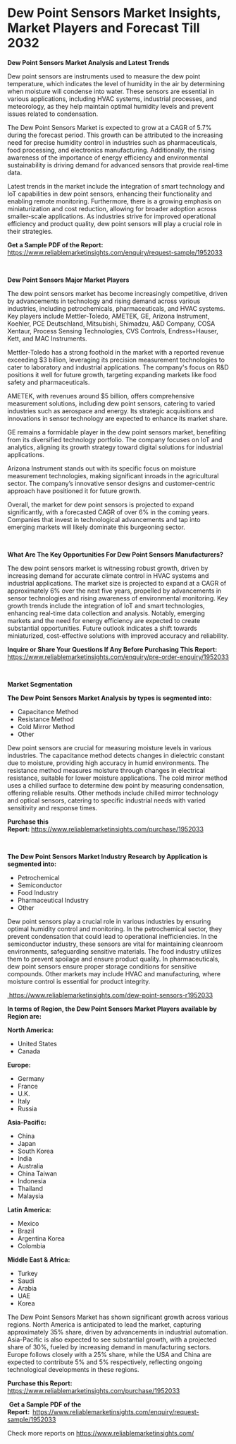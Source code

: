 <p><h1>Dew Point Sensors Market Insights, Market Players and Forecast Till 2032</h1></p><p><strong>Dew Point Sensors Market Analysis and Latest Trends</strong></p>
<p><p>Dew point sensors are instruments used to measure the dew point temperature, which indicates the level of humidity in the air by determining when moisture will condense into water. These sensors are essential in various applications, including HVAC systems, industrial processes, and meteorology, as they help maintain optimal humidity levels and prevent issues related to condensation.</p><p>The Dew Point Sensors Market is expected to grow at a CAGR of 5.7% during the forecast period. This growth can be attributed to the increasing need for precise humidity control in industries such as pharmaceuticals, food processing, and electronics manufacturing. Additionally, the rising awareness of the importance of energy efficiency and environmental sustainability is driving demand for advanced sensors that provide real-time data.</p><p>Latest trends in the market include the integration of smart technology and IoT capabilities in dew point sensors, enhancing their functionality and enabling remote monitoring. Furthermore, there is a growing emphasis on miniaturization and cost reduction, allowing for broader adoption across smaller-scale applications. As industries strive for improved operational efficiency and product quality, dew point sensors will play a crucial role in their strategies.</p></p>
<p><strong>Get a Sample PDF of the Report:&nbsp;</strong> <a href="https://www.reliablemarketinsights.com/enquiry/request-sample/1952033?utm_campaign=2632&utm_medium=2&utm_source=Github&utm_content=ia&utm_term=06042025&utm_id=dew-point-sensors">https://www.reliablemarketinsights.com/enquiry/request-sample/1952033</a></p>
<p>&nbsp;</p>
<p><strong>Dew Point Sensors Major Market Players</strong></p>
<p><p>The dew point sensors market has become increasingly competitive, driven by advancements in technology and rising demand across various industries, including petrochemicals, pharmaceuticals, and HVAC systems. Key players include Mettler-Toledo, AMETEK, GE, Arizona Instrument, Koehler, PCE Deutschland, Mitsubishi, Shimadzu, A&D Company, COSA Xentaur, Process Sensing Technologies, CVS Controls, Endress+Hauser, Kett, and MAC Instruments.</p><p>Mettler-Toledo has a strong foothold in the market with a reported revenue exceeding $3 billion, leveraging its precision measurement technologies to cater to laboratory and industrial applications. The company's focus on R&D positions it well for future growth, targeting expanding markets like food safety and pharmaceuticals.</p><p>AMETEK, with revenues around $5 billion, offers comprehensive measurement solutions, including dew point sensors, catering to varied industries such as aerospace and energy. Its strategic acquisitions and innovations in sensor technology are expected to enhance its market share.</p><p>GE remains a formidable player in the dew point sensors market, benefiting from its diversified technology portfolio. The company focuses on IoT and analytics, aligning its growth strategy toward digital solutions for industrial applications. </p><p>Arizona Instrument stands out with its specific focus on moisture measurement technologies, making significant inroads in the agricultural sector. The company’s innovative sensor designs and customer-centric approach have positioned it for future growth.</p><p>Overall, the market for dew point sensors is projected to expand significantly, with a forecasted CAGR of over 6% in the coming years. Companies that invest in technological advancements and tap into emerging markets will likely dominate this burgeoning sector.</p></p>
<p>&nbsp;</p>
<p><strong>What Are The Key Opportunities For Dew Point Sensors Manufacturers?</strong></p>
<p><p>The dew point sensors market is witnessing robust growth, driven by increasing demand for accurate climate control in HVAC systems and industrial applications. The market size is projected to expand at a CAGR of approximately 6% over the next five years, propelled by advancements in sensor technologies and rising awareness of environmental monitoring. Key growth trends include the integration of IoT and smart technologies, enhancing real-time data collection and analysis. Notably, emerging markets and the need for energy efficiency are expected to create substantial opportunities. Future outlook indicates a shift towards miniaturized, cost-effective solutions with improved accuracy and reliability.</p></p>
<p><strong>Inquire or Share Your Questions If Any Before Purchasing This Report:</strong> <a href="https://www.reliablemarketinsights.com/enquiry/pre-order-enquiry/1952033?utm_campaign=2632&utm_medium=2&utm_source=Github&utm_content=ia&utm_term=06042025&utm_id=dew-point-sensors">https://www.reliablemarketinsights.com/enquiry/pre-order-enquiry/1952033</a></p>
<p>&nbsp;</p>
<p><strong>Market Segmentation</strong></p>
<p><strong>The Dew Point Sensors Market Analysis by types is segmented into:</strong></p>
<p><ul><li>Capacitance Method</li><li>Resistance Method</li><li>Cold Mirror Method</li><li>Other</li></ul></p>
<p><p>Dew point sensors are crucial for measuring moisture levels in various industries. The capacitance method detects changes in dielectric constant due to moisture, providing high accuracy in humid environments. The resistance method measures moisture through changes in electrical resistance, suitable for lower moisture applications. The cold mirror method uses a chilled surface to determine dew point by measuring condensation, offering reliable results. Other methods include chilled mirror technology and optical sensors, catering to specific industrial needs with varied sensitivity and response times.</p></p>
<p><strong>Purchase this Report:&nbsp;</strong><a href="https://www.reliablemarketinsights.com/purchase/1952033?utm_campaign=2632&utm_medium=2&utm_source=Github&utm_content=ia&utm_term=06042025&utm_id=dew-point-sensors">https://www.reliablemarketinsights.com/purchase/1952033</a></p>
<p>&nbsp;</p>
<p><strong>The Dew Point Sensors Market Industry Research by Application is segmented into:</strong></p>
<p><ul><li>Petrochemical</li><li>Semiconductor</li><li>Food Industry</li><li>Pharmaceutical Industry</li><li>Other</li></ul></p>
<p><p>Dew point sensors play a crucial role in various industries by ensuring optimal humidity control and monitoring. In the petrochemical sector, they prevent condensation that could lead to operational inefficiencies. In the semiconductor industry, these sensors are vital for maintaining cleanroom environments, safeguarding sensitive materials. The food industry utilizes them to prevent spoilage and ensure product quality. In pharmaceuticals, dew point sensors ensure proper storage conditions for sensitive compounds. Other markets may include HVAC and manufacturing, where moisture control is essential for product integrity.</p></p>
<p><a href="https://www.reliablemarketinsights.com/dew-point-sensors-r1952033?utm_campaign=2632&utm_medium=2&utm_source=Github&utm_content=ia&utm_term=06042025&utm_id=dew-point-sensors">&nbsp;https://www.reliablemarketinsights.com/dew-point-sensors-r1952033</a></p>
<p><strong>In terms of Region, the Dew Point Sensors Market Players available by Region are:</strong></p>
<p>
    <p> <strong> North America: </strong>
        <ul>
            <li>United States</li>
            <li>Canada</li>
        </ul>
        </p> 
    <p> <strong> Europe: </strong>
        <ul>
            <li>Germany</li>
            <li>France</li>
            <li>U.K.</li>
            <li>Italy</li>
            <li>Russia</li>
        </ul>
        </p> 
    <p> <strong> Asia-Pacific: </strong>
        <ul>
            <li>China</li>
            <li>Japan</li>
            <li>South Korea</li>
            <li>India</li>
            <li>Australia</li>
            <li>China Taiwan</li>
            <li>Indonesia</li>
            <li>Thailand</li>
            <li>Malaysia</li>
        </ul>
        </p> 
    <p> <strong> Latin America: </strong>
        <ul>
            <li>Mexico</li>
            <li>Brazil</li>
            <li>Argentina Korea</li>
            <li>Colombia</li>
        </ul>
        </p> 
    <p> <strong> Middle East & Africa: </strong>
        <ul>
            <li>Turkey</li>
            <li>Saudi</li>
            <li>Arabia</li>
            <li>UAE</li>
            <li>Korea</li>
        </ul>
    </p>
    </p>
<p><p>The Dew Point Sensors Market has shown significant growth across various regions. North America is anticipated to lead the market, capturing approximately 35% share, driven by advancements in industrial automation. Asia-Pacific is also expected to see substantial growth, with a projected share of 30%, fueled by increasing demand in manufacturing sectors. Europe follows closely with a 25% share, while the USA and China are expected to contribute 5% and 5% respectively, reflecting ongoing technological developments in these regions.</p></p>
<p><strong>Purchase this Report: </strong><a href="https://www.reliablemarketinsights.com/purchase/1952033?utm_campaign=2632&utm_medium=2&utm_source=Github&utm_content=ia&utm_term=06042025&utm_id=dew-point-sensors">https://www.reliablemarketinsights.com/purchase/1952033</a></p>
<p>&nbsp;<strong>Get a Sample PDF of the Report:&nbsp;&nbsp;</strong><a href="https://www.reliablemarketinsights.com/enquiry/request-sample/1952033?utm_campaign=2632&utm_medium=2&utm_source=Github&utm_content=ia&utm_term=06042025&utm_id=dew-point-sensors">https://www.reliablemarketinsights.com/enquiry/request-sample/1952033</a></p>
<p><strong></strong></p>
<p>Check more reports on <a href="https://www.reliablemarketinsights.com/?utm_campaign=2632&utm_medium=2&utm_source=Github&utm_content=ia&utm_term=06042025&utm_id=dew-point-sensors">https://www.reliablemarketinsights.com/</a></p>